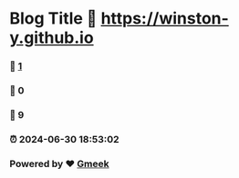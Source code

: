 # Blog Title :link: https://winston-y.github.io 
### :page_facing_up: [1](https://winston-y.github.io/tag.html) 
### :speech_balloon: 0 
### :hibiscus: 9 
### :alarm_clock: 2024-06-30 18:53:02 
### Powered by :heart: [Gmeek](https://github.com/Meekdai/Gmeek)
